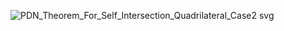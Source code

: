 ![PDN_Theorem_For_Self_Intersection_Quadrilateral_Case2 svg](https://github.com/user-attachments/assets/8a01aad3-b285-4f42-bd47-5562e39f8e54)

